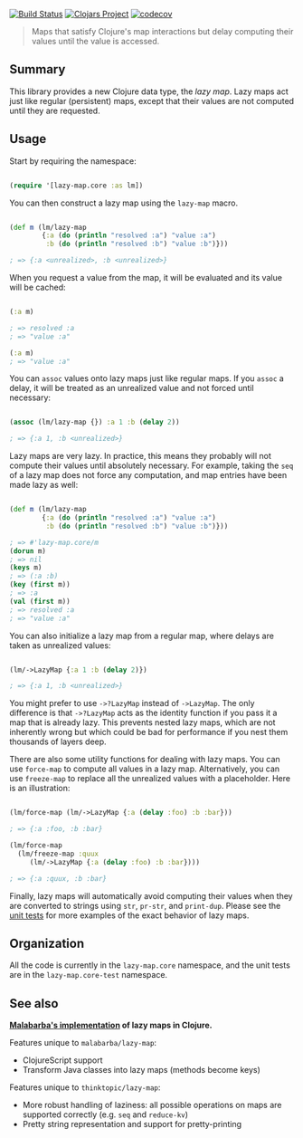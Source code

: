 [![Build Status](https://travis-ci.org/Guaranteed-Rate/lazy-map.svg?branch=master)](https://travis-ci.org/Guaranteed-Rate/lazy-map)
[![Clojars Project](https://img.shields.io/clojars/v/com.guaranteedrate/lazy-map.svg)](https://clojars.org/com.guaranteedrate/lazy-map)
[![codecov](https://codecov.io/gh/Guaranteed-Rate/lazy-map/branch/master/graph/badge.svg)](https://codecov.io/gh/Guaranteed-Rate/lazy-map)

> Maps that satisfy Clojure's map interactions but delay computing their values until the value is accessed.

## Summary

This library provides a new Clojure data type, the *lazy map*. Lazy
maps act just like regular (persistent) maps, except that their values
are not computed until they are requested.

## Usage

Start by requiring the namespace:

```clojure 

(require '[lazy-map.core :as lm])

```

You can then construct a lazy map using the `lazy-map` macro.

```clojure 

(def m (lm/lazy-map 
        {:a (do (println "resolved :a") "value :a")
         :b (do (println "resolved :b") "value :b")}))

; => {:a <unrealized>, :b <unrealized>}

```

When you request a value from the map, it will be evaluated and its
value will be cached:

```clojure

(:a m)

; => resolved :a
; => "value :a"

(:a m)
; => "value :a"

```

You can `assoc` values onto lazy maps just like regular maps. If you
`assoc` a delay, it will be treated as an unrealized value and not
forced until necessary:

```clojure

(assoc (lm/lazy-map {}) :a 1 :b (delay 2))

; => {:a 1, :b <unrealized>}

```

Lazy maps are very lazy. In practice, this means they probably will
not compute their values until absolutely necessary. For example,
taking the `seq` of a lazy map does not force any computation, and map
entries have been made lazy as well:

```clojure

(def m (lm/lazy-map 
        {:a (do (println "resolved :a") "value :a")
         :b (do (println "resolved :b") "value :b")}))

; => #'lazy-map.core/m
(dorun m)
; => nil
(keys m)
; => (:a :b)
(key (first m))
; => :a
(val (first m))
; => resolved :a
; => "value :a"

```

You can also initialize a lazy map from a regular map, where delays
are taken as unrealized values:

```clojure 

(lm/->LazyMap {:a 1 :b (delay 2)})

; => {:a 1, :b <unrealized>}

```

You might prefer to use `->?LazyMap` instead of `->LazyMap`. The only
difference is that `->?LazyMap` acts as the identity function if you
pass it a map that is already lazy. This prevents nested lazy maps,
which are not inherently wrong but which could be bad for performance
if you nest them thousands of layers deep.

There are also some utility functions for dealing with lazy maps. You
can use `force-map` to compute all values in a lazy map. Alternatively, 
you can use `freeze-map` to replace all the unrealized values with a 
placeholder. Here is an illustration:

```clojure 

(lm/force-map (lm/->LazyMap {:a (delay :foo) :b :bar}))

; => {:a :foo, :b :bar}

(lm/force-map
  (lm/freeze-map :quux
     (lm/->LazyMap {:a (delay :foo) :b :bar})))

; => {:a :quux, :b :bar}

```

Finally, lazy maps will automatically avoid computing their values
when they are converted to strings using `str`, `pr-str`, and
`print-dup`. Please see the [unit tests](./test/lazy_map/core_test.clj) 
for more examples of the exact behavior of lazy maps.

## Organization

All the code is currently in the `lazy-map.core` namespace, and the
unit tests are in the `lazy-map.core-test` namespace.

## See also

**[Malabarba's implementation] of lazy maps in Clojure.**

[Malabarba's implementation]: https://github.com/Malabarba/lazy-map-clojure

Features unique to `malabarba/lazy-map`:

* ClojureScript support
* Transform Java classes into lazy maps (methods become keys)

Features unique to `thinktopic/lazy-map`:

* More robust handling of laziness: all possible operations on maps
  are supported correctly (e.g. `seq` and `reduce-kv`)
* Pretty string representation and support for pretty-printing
